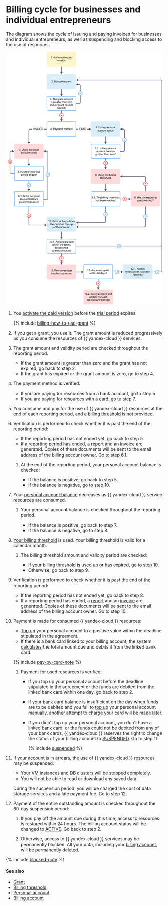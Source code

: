 # Billing cycle for businesses and individual entrepreneurs

The diagram shows the cycle of issuing and paying invoices for businesses and individual entrepreneurs, as well as suspending and blocking access to the use of resources.

![image](../../_assets/billing/billing-cycle-business-credit.svg)

1. You [activate the paid version](../operations/activate-commercial.md) before the [trial period](../../billing/concepts/trial-period.md) expires.

   {% include [billing-how-to-use-grant](../../_includes/billing-how-to-use-grant.md) %}

1. If you get a grant, you use it. The grant amount is reduced progressively as you consume the resources of {{ yandex-cloud }} services.

1. The grant amount and validity period are checked throughout the reporting period.

   * If the grant amount is greater than zero and the grant has not expired, go back to step 2.
   * If the grant has expired or the grant amount is zero, go to step 4.

1. The payment method is verified:

   * If you are paying for resources from a bank account, go to step 5.
   * If you are paying for resources with a card, go to step 7.

1. You consume and pay for the use of {{ yandex-cloud }} resources at the end of each reporting period, and a [billing threshold](../concepts/billing-threshold.md) is not provided.

1. Verification is performed to check whether it is past the end of the reporting period:

   * If the reporting period has not ended yet, go back to step 5.
   * If a reporting period has ended, a [report](../concepts/act.md) and an [invoice](../concepts/invoice.md) are generated. Copies of these documents will be sent to the email address of the billing account owner. Go to step 6.1.

   1. At the end of the reporting period, your personal account balance is checked:

      * If the balance is positive, go back to step 5.
      * If the balance is negative, go to step 10.

1. Your [personal account balance](../concepts/personal-account.md#balance) decreases as {{ yandex-cloud }} service resources are consumed.

   1. Your personal account balance is checked throughout the reporting period.

      * If the balance is positive, go back to step 7.
      * If the balance is negative, go to step 8.

1. [Your billing threshold](../concepts/billing-threshold.md) is used. Your billing threshold is valid for a calendar month.

   1. The billing threshold amount and validity period are checked:

      * If your billing threshold is used up or has expired, go to step 10.
      * Otherwise, go back to step 9.

1. Verification is performed to check whether it is past the end of the reporting period:

   * If the reporting period has not ended yet, go back to step 8.
   * If a reporting period has ended, a [report](../concepts/act.md) and an [invoice](../concepts/invoice.md) are generated. Copies of these documents will be sent to the email address of the billing account owner. Go to step 10.

1. Payment is made for consumed {{ yandex-cloud }} resources:

   * [Top up](../operations/pay-the-bill.md) your personal account to a positive value within the deadline stipulated in the agreement.
   * If there is a bank card linked to your billing account, the system [calculates](payment-methods-card-business.md#payment-amount) the total amount due and debits it from the linked bank card.

   {% include [pay-by-card-note](../_includes/pay-by-card-note.md) %}

   1. Payment for used resources is verified:

      * If you top up your personal account before the deadline stipulated in the agreement or the funds are debited from the linked bank card within one day, go back to step 2.
      * If your bank card balance is insufficient on the day when funds are to be debited and you fail to [top up](../operations/pay-the-bill.md) your personal account manually, another attempt to charge your card will be made later.
      * If you didn't top up your personal account, you don't have a linked bank card, or the funds could not be debited from any of your bank cards, {{ yandex-cloud }} reserves the right to change the status of your billing account to [SUSPENDED](../concepts/billing-account-statuses.md). Go to step 11.

         {% include [suspended](../_includes/billing-suspended.md) %}

1. If your account is in arrears, the use of {{ yandex-cloud }} resources may be suspended:

   * Your VM instances and DB clusters will be stopped completely.
   * You will not be able to read or download any saved data.

   During the suspension period, you will be charged the cost of data storage services and a late payment fee. Go to step 12.

1. Payment of the entire outstanding amount is checked throughout the 60-day suspension period:

   1. If you pay off the amount due during this time, access to resources is restored within 24 hours. The billing account status will be changed to [ACTIVE](../concepts/billing-account-statuses.md). Go back to step 2.

   1. Otherwise, access to {{ yandex-cloud }} services may be permanently blocked. All your data, including your [billing account](../concepts/billing-account.md), will be permanently deleted.


{% include [blocked-note](../_includes/blocked-note.md) %}


#### See also

* [Grant](../concepts/bonus-account.md)
* [Billing threshold](../concepts/billing-threshold.md)
* [Personal account](../concepts/personal-account.md)
* [Billing account](../concepts/billing-account.md)